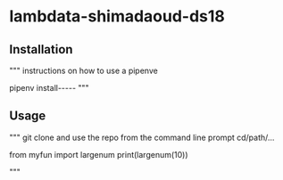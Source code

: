 # lambdata-shimadaoud-ds18
## Installation
"""
instructions on how to use a pipenve 

pipenv install-----
"""
## Usage

"""
git clone and use the repo from the command line prompt
cd/path/...

from myfun import largenum
print(largenum(10))

"""